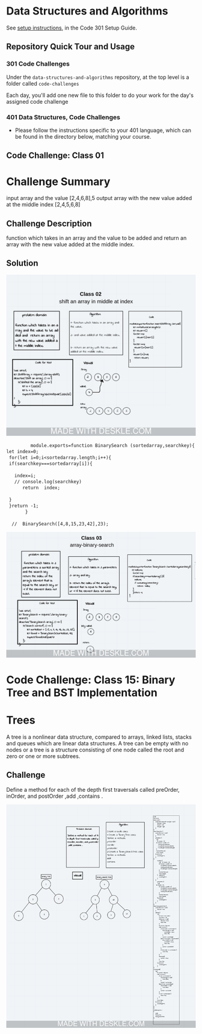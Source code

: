 # Data Structures and Algorithms

See [setup instructions](https://codefellows.github.io/setup-guide/code-301/3-code-challenges), in the Code 301 Setup Guide.

## Repository Quick Tour and Usage

### 301 Code Challenges

Under the `data-structures-and-algorithms` repository, at the top level is a folder called `code-challenges`

Each day, you'll add one new file to this folder to do your work for the day's assigned code challenge

### 401 Data Structures, Code Challenges

- Please follow the instructions specific to your 401 language, which can be found in the directory below, matching your course.

## Code Challenge: Class 01


# Challenge Summary
<!-- Short summary or background information -->
input array and the value   [2,4,6,8],5
output  array with the new value added at the middle index [2,4,5,6,8]

## Challenge Description
<!-- Description of the challenge -->
function which takes in an array and the value to be added and  return an array with the new value added at the middle index.

## Solution
<!-- Embedded whiteboard image -->
![img](screenshot.jpeg)


             module.exports=function BinarySearch (sortedarray,searchkey){
    let index=0;
     for(let i=0;i<sortedarray.length;i++){
     if(searchkey===sortedarray[i]){
       
       index=i;
       // console.log(searchkey)
          return  index;
      
     }
     }return -1;
           } 
     
      //  BinarySearch([4,8,15,23,42],23);

![img](img/ch03.jpeg)



# Code Challenge: Class 15: Binary Tree and BST Implementation

# Trees
<!-- Short summary or background information -->
 A tree is a nonlinear data structure, compared to arrays, linked lists, stacks and queues which are linear data structures. A tree can be empty with no nodes or a tree is a structure consisting of one node called the root and zero or one or more subtrees.

## Challenge
<!-- Description of the challenge -->
Define a method for each of the depth first traversals called preOrder, inOrder, and postOrder ,add ,contains .

![img](img/screenshot.jpeg)



